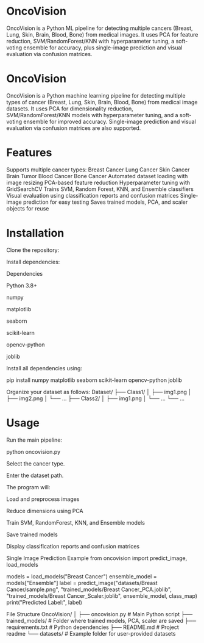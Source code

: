 # OncoVision
OncoVision is a Python ML pipeline for detecting multiple cancers (Breast, Lung, Skin, Brain, Blood, Bone) from medical images. It uses PCA for feature reduction, SVM/RandomForest/KNN with hyperparameter tuning, a soft-voting ensemble for accuracy, plus single-image prediction and visual evaluation via confusion matrices.

# OncoVision
OncoVision is a Python machine learning pipeline for detecting multiple types of cancer (Breast, Lung, Skin, Brain, Blood, Bone) from medical image datasets. It uses PCA for dimensionality reduction, SVM/RandomForest/KNN models with hyperparameter tuning, and a soft-voting ensemble for improved accuracy. Single-image prediction and visual evaluation via confusion matrices are also supported.

# Features
Supports multiple cancer types:
Breast Cancer
Lung Cancer
Skin Cancer
Brain Tumor
Blood Cancer
Bone Cancer
Automated dataset loading with image resizing
PCA-based feature reduction
Hyperparameter tuning with GridSearchCV
Trains SVM, Random Forest, KNN, and Ensemble classifiers
Visual evaluation using classification reports and confusion matrices
Single-image prediction for easy testing
Saves trained models, PCA, and scaler objects for reuse

# Installation
Clone the repository:

Install dependencies:

Dependencies

Python 3.8+

numpy

matplotlib

seaborn

scikit-learn

opencv-python

joblib

Install all dependencies using:

pip install numpy matplotlib seaborn scikit-learn opencv-python joblib

Organize your dataset as follows:
Dataset/ ├── Class1/ │ ├── img1.png │ ├── img2.png │ └── ... ├── Class2/ │ ├── img1.png │ └── ... └── ...

# Usage
Run the main pipeline:

python oncovision.py

Select the cancer type.

Enter the dataset path.

The program will:

Load and preprocess images

Reduce dimensions using PCA

Train SVM, RandomForest, KNN, and Ensemble models

Save trained models

Display classification reports and confusion matrices

Single Image Prediction Example from oncovision import predict_image, load_models

models = load_models("Breast Cancer") ensemble_model = models["Ensemble"] label = predict_image("datasets/Breast Cancer/sample.png", "trained_models/Breast Cancer_PCA.joblib", "trained_models/Breast Cancer_Scaler.joblib", ensemble_model, class_map) print("Predicted Label:", label)

File Structure OncoVision/ │ ├── oncovision.py # Main Python script ├── trained_models/ # Folder where trained models, PCA, scaler are saved ├── requirements.txt # Python dependencies ├── README.md # Project readme └── datasets/ # Example folder for user-provided datasets
